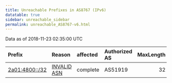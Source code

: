 ```yaml
---
title: Unreachable Prefixes in AS8767 (IPv6)
datatable: true
sidebar: unreachable_sidebar
permalink: unreachable_AS8767-v6.html
---
```


Data as of 2018-11-23 02:35:00 UTC


<div class="datatable-begin"></div>

| Prefix                                                 | Reason                                                                                               | affected   | Authorized AS   |   MaxLength | Anchor                                         |   unreachable /48s |
|:-------------------------------------------------------|:-----------------------------------------------------------------------------------------------------|:-----------|:----------------|------------:|:-----------------------------------------------|-------------------:|
| [2a01:4800::/32](https://stat.ripe.net/2a01:4800::/32) | [INVALID ASN](https://rpki-validator.ripe.net/announcement-preview?asn=AS8767&prefix=2a01:4800::/32) | complete   | AS51919         |          32 | [RIPE](unreachable_RIPE_NCC_RPKI_Root-v6.html) |              65536 |

<div class="datatable-end"></div>